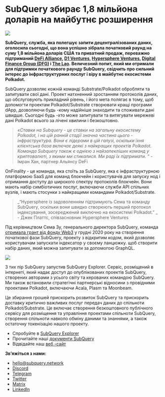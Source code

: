 # SubQuery збирає 1,8 мільйона доларів на майбутнє розширення

![](https://miro.medium.com/max/1400/0*CrM8-LKRt3slWAsN)

**SubQuery, служба, яка полегшує запити децентралізованих даних, оголосила сьогодні, що вона успішно зібрала початковий раунд на суму 1,8 мільйона доларів США та приватний продаж, переважно підтриманий [DeFi Alliance](https://defialliance.co/), [D1 Ventures](https://d1.ventures/), [Hypersphere Ventures](https://hypersphere.ventures/), [Digital Finance Group (DFG)](https://www.dfg.group/) і [The Lao](https://www.thelao.io/). Величезний попит, який ми отримали для підтримки початкового раунду SubQuery, свідчить про сильний інтерес до інфраструктурних послуг і віру в майбутнє екосистеми Polkadot.**

SubQuery дозволяє кожній команді Substrate/Polkadot обробляти та запитувати свої дані. Проект натхненний зростанням протоколів даних, що обслуговують прикладний рівень, і його мета полягає в тому, щоб допомогти проектам Polkadot/Substrate створювати кращі програми dApp, дозволяючи будь -кому надійніше знаходити та споживати дані швидше. Сьогодні будь -хто може запитувати та витягувати мережеві дані Polkadot всього за лічені хвилини і безкоштовно.

> _«Ставки на Subquery - це ставки на загальну екосистему Polkadot, і на цій ранній стадії значна частина цього - інфраструктура. Вони є лідерами в цій галузі, оскільки їхня клієнтська база включає деякі з найкращих проектів Polkadot. Команда Subquery також є однією з найзапекліших команд у криптовалюті, з якими ми стикалися. Ми раді їх підтримати. ”_ - Імран Хан, партнер Альянсу DeFi

OnFinality - це команда, яка стоїть за SubQuery, яка є інфраструктурною платформою SaaS для команд блокчейн і користувачів для запуску нод і отримання доступу до широкого спектру протоколів блокчейн. Вони мають набір симбіотичних послуг, включаючи служби API спільних вузлів, і мають стосунки з найкращими командами Polkadot/Substrate.

> _“Hypersphere із задоволенням підтримують Сема та команду SubQuery, оскільки вони швидко створюють перший протокол індексування, зосереджений виключно на екосистемі Polkadot.” _ - Джек Платтс, співзасновник Hypersphere Ventures

Під керівництвом Сема Зу, генерального директора SubQuery, команда [отримала грант від фонду Web3](./20210207-SubQuery-Delivers-Its-Open-Source-SDK-Following-a-Web3-Foundation-Grant.md) у грудні 2020 року на створення початкової фази SubQuery, проекту з відкритим кодом, який дозволяє користувачам запускати індексатор у своєму ланцюжку. щоб створити набір даних, який можна запитувати за допомогою GraphQL.

![](https://miro.medium.com/max/1000/0*kjspGYRr_BtMk015)

З тих пір SubQuery запустив SubQuery Explorer. Сервіс, розміщений в iнтернеті, який надає доступ до опублікованих проектів SubQuery, створених авторами з усього світу та керованих командою SubQuery. Ми також встановили стратегічні партнерські відносини з провідними проектами Polkadot, включаючи Acala, Plasm та Moonbeam.

Це збирання грошей прискорить розвиток SubQuery та прискорить доставку критично важливих послуг передач даних до спільноти Polkadot/Substrate. Це включає створення безкоштовного публічного сервісу для розміщення та управління проектами спільноти SubQuery, створення спільноти навколо обміну даними та знаннями, а також остаточну токенізацію нашого проекту.

- Спробуйте в [SubQuery Explorer](https://explorer.subquery.network/)
- Прочитайте наші [ документи SubQuery](https://doc.subquery.network/)
- Відвідайте наш [веб -сайт](https://subquery.network/)

**Зв’яжіться з нами:**

- [hello@subquery.network](mailto:hello@subquery.network)
- [Discord](https://discord.com/invite/78zg8aBSMG)
- [Telegram](https://t.me/subquerynetwork)
- [Twitter](https://twitter.com/subquerynetwork)
- [Matrix](https://matrix.to/#/#subquery:matrix.org)
- [LinkedIn](https://www.linkedin.com/company/subquery)
